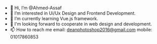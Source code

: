 - 👋 Hi, I’m @Ahmed-Assaf
- 👀 I’m interested in Ui/Ux Design and Frontend Development.
- 🌱 I’m currently learning Vue.js framework.
- 💞️ I'm looking forward to cooperate in web design and development.
- 📫 How to reach me  email: deanphotoshop2016@gmail.com  mobile: 01017860853

<!---
Ahmed-Assaf/Ahmed-Assaf is a ✨ special ✨ repository because its `README.md` (this file) appears on your GitHub profile.
You can click the Preview link to take a look at your changes.
--->
